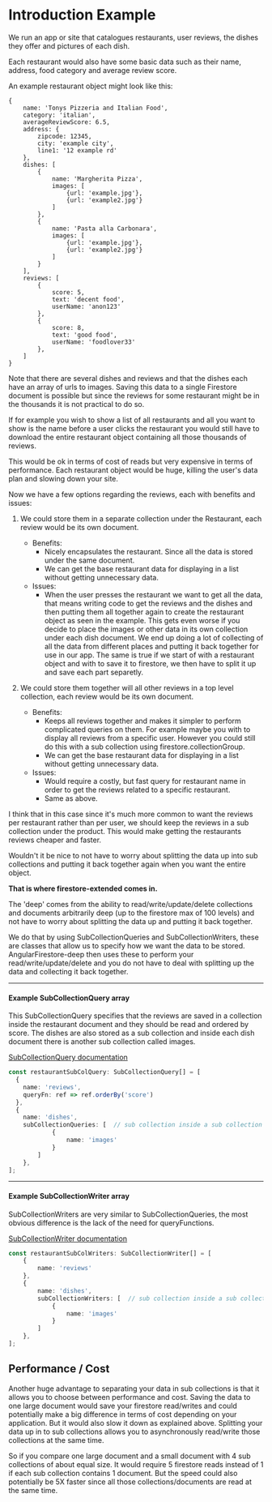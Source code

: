 # Introduction Example

We run an app or site that catalogues restaurants, user reviews, the dishes they offer and pictures of each dish.

Each restaurant would also have some basic data such as their name, address, food category and average review score.

An example restaurant object might look like this:

```
{
    name: 'Tonys Pizzeria and Italian Food',
    category: 'italian',
    averageReviewScore: 6.5,
    address: {
        zipcode: 12345,
        city: 'example city',
        line1: '12 example rd'
    },
    dishes: [
        {
            name: 'Margherita Pizza',
            images: [
                {url: 'example.jpg'},
                {url: 'example2.jpg'}
            ]
        },
        {
            name: 'Pasta alla Carbonara',
            images: [
                {url: 'example.jpg'},
                {url: 'example2.jpg'}
            ]
        }
    ],
    reviews: [
        {
            score: 5,
            text: 'decent food',
            userName: 'anon123'
        },
        {
            score: 8,
            text: 'good food',
            userName: 'foodlover33'
        },
    ]
}
```

Note that there are several dishes and reviews and that the dishes each have an array of urls to images.
Saving this data to a single Firestore document is possible but since the reviews for some restaurant might be in the thousands it is not practical to do so.

If for example you wish to show a list of all restaurants and all you want to show is the name before a user clicks
the restaurant you would still have to download the entire restaurant object containing all those thousands of reviews.

This would be ok in terms of cost of reads but very expensive in terms of performance.
Each restaurant object would be huge, killing the user's data plan and slowing down your site.

Now we have a few options regarding the reviews, each with benefits and issues:  

1. We could store them in a separate collection under the Restaurant, each review would be its own document.
    - Benefits:
        + Nicely encapsulates the restaurant. Since all the data is stored under the same document.
        + We can get the base restaurant data for displaying in a list without getting unnecessary data.
    - Issues: 
        + When the user presses the restaurant we want to get all the data, that means writing code to get the reviews and the dishes and then putting them all together again to create
        the restaurant object as seen in the example. This gets even worse if you decide to place the images or other data in its own collection under each dish document.
        We end up doing a lot of collecting of all the data from different places and putting it back together for use in our app.
        The same is true if we start of with a restaurant object and with to save it to firestore, we then have to split it up and save each part separetly.       

2. We could store them together will all other reviews in a top level collection, each review would be its own document.
    - Benefits: 
        + Keeps all reviews together and makes it simpler to perform complicated queries on them. 
          For example maybe you with to display all reviews from a specific user. 
          However you could still do this with a sub collection using firestore.collectionGroup.
        + We can get the base restaurant data for displaying in a list without getting unnecessary data.
    - Issues: 
        + Would require a costly, but fast query for restaurant name in order to get the reviews related to a specific restaurant.
        + Same as above.
        
I think that in this case since it's much more common to want the reviews per restaurant rather than per user, we should keep the reviews in
a sub collection under the product. This would make getting the restaurants reviews cheaper and faster.

Wouldn't it be nice to not have to worry about splitting the data up into sub collections and putting it back together again when you want
the entire object.

<strong>That is where firestore-extended comes in.</strong>

The 'deep' comes from the ability to read/write/update/delete collections and documents arbitrarily deep (up to the firestore max of 100
levels) and not have to worry about splitting the data up and putting it back together.

We do that by using SubCollectionQueries and SubCollectionWriters, these are classes that allow us to specify how we want the data to be
stored. AngularFirestore-deep then uses these to perform your read/write/update/delete and you do not have to deal with splitting up the
data and collecting it back together.

---

#### Example SubCollectionQuery array

This SubCollectionQuery specifies that the reviews are saved in a collection inside the restaurant document and they should be read and
ordered by score. The dishes are also stored as a sub collection and inside each dish document there is another sub collection called
images.

[SubCollectionQuery documentation](../../interfaces/SubCollectionQuery.html)

```typescript
const restaurantSubColQuery: SubCollectionQuery[] = [
  {
    name: 'reviews',
    queryFn: ref => ref.orderBy('score')
  },
  {
    name: 'dishes',
    subCollectionQueries: [  // sub collection inside a sub collection
            { 
                name: 'images' 
            }
        ]
    },
];
```

---

#### Example SubCollectionWriter array

SubCollectionWriters are very similar to SubCollectionQueries, the most obvious difference is the lack of the need for queryFunctions.

[SubCollectionWriter documentation](../../interfaces/SubCollectionWriter.html)

```typescript
const restaurantSubColWriters: SubCollectionWriter[] = [
    { 
        name: 'reviews' 
    },
    {
        name: 'dishes',
        subCollectionWriters: [  // sub collection inside a sub collection
            { 
                name: 'images' 
            }
        ]
    },
];
```

## Performance / Cost

Another huge advantage to separating your data in sub collections is that it allows you to choose between
performance and cost.
Saving the data to one large document would save your firestore read/writes and could potentially make a big difference
in terms of cost depending on your application.
But it would also slow it down as explained above.
Splitting your data up in to sub collections allows you to asynchronously read/write those collections at the same time.

So if you compare one large document and a small document with 4 sub collections of about equal size.
It would require 5 firestore reads instead of 1 if each sub collection contains 1 document.
But the speed could also potentially be 5X faster since all those collections/documents are read at the same time.

